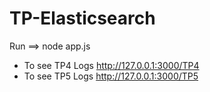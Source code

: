 # TP-Elasticsearch
Run ==>  node app.js
- To see TP4 Logs http://127.0.0.1:3000/TP4
- To see TP5 Logs http://127.0.0.1:3000/TP5
